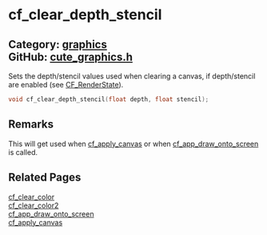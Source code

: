 [](../header.md ':include')

# cf_clear_depth_stencil

Category: [graphics](https://github.com/RandyGaul/cute_framework/blob/master/docs/api_reference?id=graphics)  
GitHub: [cute_graphics.h](https://github.com/RandyGaul/cute_framework/blob/master/include/cute_graphics.h)  
---

Sets the depth/stencil values used when clearing a canvas, if depth/stencil are enabled (see [CF_RenderState](https://github.com/RandyGaul/cute_framework/blob/master/docs/graphics/cf_renderstate.md)).

```cpp
void cf_clear_depth_stencil(float depth, float stencil);
```

## Remarks

This will get used when [cf_apply_canvas](https://github.com/RandyGaul/cute_framework/blob/master/docs/graphics/cf_apply_canvas.md) or when [cf_app_draw_onto_screen](https://github.com/RandyGaul/cute_framework/blob/master/docs/app/cf_app_draw_onto_screen.md) is called.

## Related Pages

[cf_clear_color](https://github.com/RandyGaul/cute_framework/blob/master/docs/graphics/cf_clear_color.md)  
[cf_clear_color2](https://github.com/RandyGaul/cute_framework/blob/master/docs/graphics/cf_clear_color2.md)  
[cf_app_draw_onto_screen](https://github.com/RandyGaul/cute_framework/blob/master/docs/app/cf_app_draw_onto_screen.md)  
[cf_apply_canvas](https://github.com/RandyGaul/cute_framework/blob/master/docs/graphics/cf_apply_canvas.md)  
